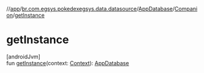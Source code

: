 //[app](../../../../index.md)/[br.com.egsys.pokedexegsys.data.datasource](../../index.md)/[AppDatabase](../index.md)/[Companion](index.md)/[getInstance](get-instance.md)

# getInstance

[androidJvm]\
fun [getInstance](get-instance.md)(context: [Context](https://developer.android.com/reference/kotlin/android/content/Context.html)): [AppDatabase](../index.md)
